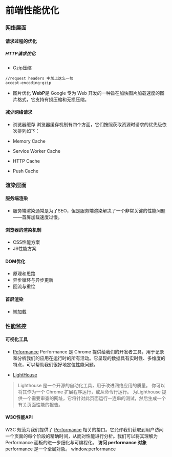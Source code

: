 # 前端性能优化


<!--more-->

### 网络层面

#### 请求过程的优化

##### HTTP请求优化

* Gzip压缩

```
//request headers 中加上这么一句
accept-encoding:gzip
```

* 图片优化
  **WebP**是 Google 专为 Web 开发的一种旨在加快图片加载速度的图片格式，它支持有损压缩和无损压缩。

#### 减少网络请求

* 浏览器缓存
  浏览器缓存机制有四个方面，它们按照获取资源时请求的优先级依次排列如下：

* Memory Cache
* Service Worker Cache
* HTTP Cache
* Push Cache


### 渲染层面

#### 服务端渲染

* 服务端渲染通常是为了SEO，但是服务端渲染解决了一个非常关键的性能问题——首屏加载速度过慢。


#### 浏览器的渲染机制

* CSS性能方案
* JS性能方案

#### DOM优化

* 原理和思路
* 异步循环与异步更新
* 回流与重绘

#### 首屏渲染

* 懒加载


### 性能监控

#### 可视化工具

* [Peformance](https://developers.google.com/web/tools/chrome-devtools/evaluate-performance/reference)
  Performance 是 Chrome 提供给我们的开发者工具，用于记录和分析我们的应用在运行时的所有活动。它呈现的数据具有实时性、多维度的特点，可以帮助我们很好地定位性能问题。

* [LightHouse](https://developers.google.com/web/tools/lighthouse/?hl=zh-cn)

>Lighthouse 是一个开源的自动化工具，用于改进网络应用的质量。 你可以将其作为一个 Chrome 扩展程序运行，或从命令行运行。 为Lighthouse 提供一个需要审查的网址，它将针对此页面运行一连串的测试，然后生成一个有关页面性能的报告。 


#### W3C性能API

W3C 规范为我们提供了 [Performance](https://developer.mozilla.org/zh-CN/docs/Web/API/Performance) 相关的接口。它允许我们获取到用户访问一个页面的每个阶段的精确时间，从而对性能进行分析。我们可以将其理解为 Performance 面板的进一步细化与可编程化。
**访问 performance 对象**performance 是一个全局对象。 window.performance
